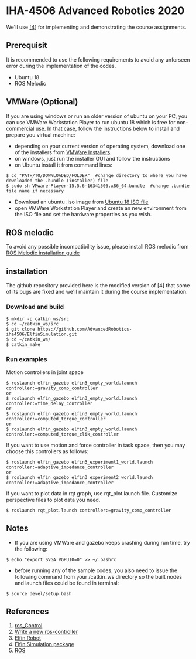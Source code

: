 # IHA-4506 Advanced Robotics 2020
We'll use [[4]](https://github.com/modulabs/arm-control) for implementing and demonstrating the course assignments.  

## Prerequisit
It is recommended to use the following requirements to avoid any unforseen error during the implementation of the codes.

- Ubuntu 18
- ROS Melodic

## VMWare (Optional)
If you are using windows or run an older version of ubuntu on your PC, you can use VMWare Workstation Player to run ubuntu 18 which is free for non-commercial use. In that case, follow the instructions below to install and prepare you virtual machine:

- depending on your current version of operating system, download one of the installers from [VMWare Installers](https://www.vmware.com/fi/products/workstation-player/workstation-player-evaluation.html).
- on windows, just run the installer GUI and follow the instructions
- on Ubuntu install it from command lines:
```
$ cd "PATH/TO/DOWNLOADED/FOLDER"  #change directory to where you have downloaded the .bundle (installer) file
$ sudo sh VMware-Player-15.5.6-16341506.x86_64.bundle  #change .bundle file name if necessary
```
- Download an ubuntu .iso image from [Ubuntu 18 ISO file](https://releases.ubuntu.com/bionic/ubuntu-18.04.5-desktop-amd64.iso)
- open VMWare Workstation Player and create an new environment from the ISO file and set the hardware properties as you wish.

## ROS melodic
To avoid any possible incompatibility issue, please install ROS melodic from [ROS Melodic installation guide](http://wiki.ros.org/melodic/Installation/Ubuntu)

## installation
The github repository provided here is the modified version of [4] that some of its bugs are fixed and we'll maintain it during the course implementation. 

### Download and build 

    $ mkdir -p catkin_ws/src
    $ cd ~/catkin_ws/src
    $ git clone https://github.com/AdvancedRobotics-iha4506/ElfinSimulation.git
    $ cd ~/catkin_ws/
    $ catkin_make

### Run examples
Motion controllers in joint space

    $ roslaunch elfin_gazebo elfin3_empty_world.launch controller:=gravity_comp_controller
    or
    $ roslaunch elfin_gazebo elfin3_empty_world.launch controller:=time_delay_controller
    or
    $ roslaunch elfin_gazebo elfin3_empty_world.launch controller:=computed_torque_controller
    or
    $ roslaunch elfin_gazebo elfin3_empty_world.launch controller:=computed_torque_clik_controller

If you want to use motion and force controller in task space, then you may choose this controllers as follows:

    $ roslaunch elfin_gazebo elfin3_experiment1_world.launch controller:=adaptive_impedance_controller
    or
    $ roslaunch elfin_gazebo elfin3_experiment2_world.launch controller:=adaptive_impedance_controller

If you want to plot data in rqt graph, use rqt_plot.launch file. Customize perspective files to plot data you need.

    $ roslaunch rqt_plot.launch controller:=gravity_comp_controller



## Notes
- If you are using VMWare and gazebo keeps crashing during run time, try the following:

```
$ echo "export SVGA_VGPU10=0" >> ~/.bashrc
``` 
- before running any of the sample codes, you also need to issue the following command from your /catkin_ws directory so the built nodes and launch files could be found in terminal:


```
$ source devel/setup.bash
```
## References
1. [ros_Control](http://wiki.ros.org/ros_control)
2. [Write a new ros-controller](https://github.com/ros-controls/ros_control/wiki/controller_interface)
3. [Elfin Robot](http://wiki.ros.org/Robots/Elfin)
4. [Elfin Simulation package](https://github.com/modulabs/arm-control)
5. [ROS](http://wiki.ros.org/)

